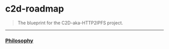 # c2d-roadmap

> The blueprint for the C2D-aka-HTTP2IPFS project.

---------
### [Philosophy](https://github.com/C2D-aka-HTTP2IPFS/c2d/blob/master/README.md#philosophy)

